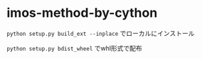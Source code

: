 # imos-method-by-cython
`python setup.py build_ext --inplace` でローカルにインストール

`python setup.py bdist_wheel` でwhl形式で配布
